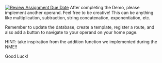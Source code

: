[![Review Assignment Due Date](https://classroom.github.com/assets/deadline-readme-button-22041afd0340ce965d47ae6ef1cefeee28c7c493a6346c4f15d667ab976d596c.svg)](https://classroom.github.com/a/dG-sLcqJ)
After completing the Demo, please implement another operand. Feel free to be creative! This can be anything like multiplication, subtraction, string concatenation, exponentiation, etc.

Remember to update the database, create a template, register a route, and also add a button to navigate to your operand on your home page.

HINT: take inspiration from the addition function we implemented during the NME!!

Good Luck!
